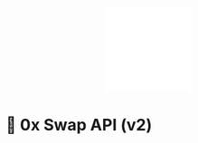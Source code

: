 <div align="center">
   <img src="https://raw.githubusercontent.com/ApTyp4uK1337/0x-swap/refs/heads/master/assets/0x_logo.svg" height="150" width="150">
</div>

# 💱 0x Swap API (v2)

